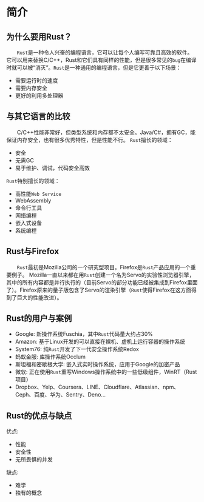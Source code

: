 # 简介

## 为什么要用Rust？

&emsp;&emsp;`Rust`是一种令人兴奋的编程语言，它可以让每个人编写可靠且高效的软件。它可以用来替换C/C++，Rust和它们具有同样的性能，但是很多常见的`bug`在编译时就可以被“消灭”。`Rust`是一种通用的编程语言，但是它更善于以下场景：
* 需要运行时的速度
* 需要内存安全
* 更好的利用多处理器

## 与其它语言的比较

&emsp;&emsp;C/C++性能非常好，但类型系统和内存都不太安全。Java/C#，拥有GC，能保证内存安全，也有很多优秀特性，但是性能不行。 `Rust`擅长的领域：
* 安全
* 无需GC
* 易于维护、调试，代码安全高效

`Rust`特别擅长的领域：
* 高性能`Web Service`
* WebAssembly
* 命令行工具
* 网络编程
* 嵌入式设备
* 系统编程

## Rust与Firefox

&emsp;&emsp;`Rust`最初是Mozilla公司的一个研究型项目。Firefox是`Rust`产品应用的一个重要例子。 Mozilla一直以来都在用`Rust`创建一个名为Servo的实验性浏览器引擎，其中的所有内容都是并行执行的（目前Servo的部分功能已经被集成到Firefox里面了）。Firefox原来的量子版包含了Servo的渲染引擎（`Rust`使得Firefox在这方面得到了巨大的性能改进）。

## Rust的用户与案例

* Google: 新操作系统Fuschia，其中`Rust`代码量大约占30%
* Amazon: 基于Linux开发的可以直接在裸机、虚机上运行容器的操作系统
* System76: 纯`Rust`开发了下一代安全操作系统Redox
* 蚂蚁金服: 库操作系统Occlum
* 斯坦福和密歇根大学: 嵌入式实时操作系统，应用于Google的加密产品
* 微软: 正在使用`Rust`重写Windows操作系统中的一些低级组件，WinRT（Rust项目）
* Dropbox、Yelp、Coursera、LINE、Cloudflare、Atlassian、npm、Ceph、百度、华为、Sentry、Deno...

## Rust的优点与缺点

优点:
* 性能
* 安全性
* 无所畏惧的并发

缺点: 

* 难学
* 独有的概念